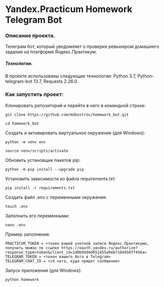 # Yandex.Practicum Homework Telegram Bot
### Описание проекта.
Телеграм бот, который уведомляет о проверке ревьюером домашнего задания на платформе Яндекс.Практикум.

##### Технологии.
В проекте использованы следующие технологии:
Python 3.7, Python-telegram-bot 13.7, Requests 2.26.0.

### Как запустить проект:

Клонировать репозиторий и перейти в него в командной строке:

```
git clone https://github.com/mdkostrov/homework_bot.git
```

```
cd homework_bot
```

Cоздать и активировать виртуальное окружение (для Windows):

```
python -m venv env
```

```
source venv/scripts/activate
```

Обновить установщик пакетов pip:

```
python -m pip install --upgrade pip
```

Установить зависимости из файла requirements.txt:

```
pip install -r requirements.txt
```

Создать файл .env с переменными окружения:

```
touch .env
```

Заполнить его переменными:

```
nano .env
```
Пример заполнения:

```
PRACTICUM_TOKEN = <токен вашей учетной записи Яндекс.Практикума, получить можно по ссылке https://oauth.yandex.ru/authorize?response_type=token&client_id=1d0b9dd4d652455a9eb710d450ff456a>
TELEGRAM_TOKEN = <токен вашего бота в Telegram>
TELEGRAM_CHAT_ID = <id чата, куда придет сообщение>
```

Запуск приложения (для Windows):

```
python homework
```
